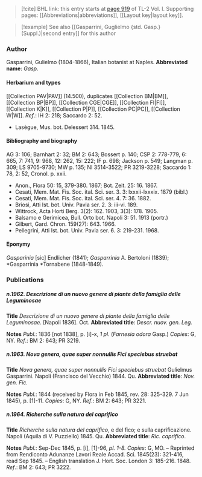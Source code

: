 > [!cite] BHL link: this entry starts at [page 919](https://www.biodiversitylibrary.org/page/33121050) of TL-2 Vol. I.
> Supporting pages: [[Abbreviations|abbreviations]], [[Layout key|layout key]].

> [!example] See also [[Gasparrini, Guglielmo {std. Gasp.} (Suppl.)|second entry]] for this author

### Author

Gasparrini, Gulielmo (1804-1866), Italian botanist at Naples. 
**Abbreviated name**: *Gasp.*

#### Herbarium and types

[[Collection PAV|PAV]] (14.500), duplicates [[Collection BM|BM]], [[Collection BP|BP]], [[Collection CGE|CGE]], [[Collection FI|FI]], [[Collection K|K]], [[Collection P|P]], [[Collection PC|PC]], [[Collection W|W]].
*Ref*.: IH 2: 218; Saccardo 2: 52.
- Lasègue, Mus. bot. Delessert 314. 1845.

#### Bibliography and biography

AG 3: 106; Barnhart 2: 32; BM 2: 643; Bossert p. 140; CSP 2: 778-779, 6: 665, 7: 741, 9: 968, 12: 262, 15: 222; IF p. 698; Jackson p. 549; Langman p. 309; LS 9705-9730; MW p. 135; NI 3514-3522; PR 3219-3228; Saccardo 1: 78, 2: 52, Cronol. p. xxii.
- Anon., Flora 50: 15, 379-380. 1867; Bot. Zeit. 25: 16. 1867.
- Cesati, Mem. Mat. Fis. Soc. ital. Sci. ser. 3. 3: lxxxii-lxxxix. 1879 (bibl.)
- Cesati, Mem. Mat. Fis. Soc. ital. Sci. ser. 4. 7: 36. 1882.
- Briosi, Atti Ist. bot. Univ. Pavia ser. 2. 3: iii-vi. 189.
- Wittrock, Acta Horti Berg. 3(2): 162. 1903, 3(3): 178. 1905.
- Balsamo e Gerimicea, Bull. Orto bot. Napoli 3: 51. 1913 (portr.)
- Gilbert, Gard. Chron. 159(27): 643. 1966.
- Pellegrini, Atti Ist. bot. Univ. Pavia ser. 6. 3: 219-231. 1968.

#### Eponymy

*Gasparinia* \[sic\] Endlicher (1841); *Gasparrinia* A. Bertoloni (1839); *Gasparrinia *Tornabene (1848-1849).

### Publications

##### n.1962. Descrizione di un nuovo genere di piante della famiglia delle Leguminosae

**Title**
*Descrizione di un nuovo genere di piante della famiglia delle Leguminosae*. \[Napoli 1836\]. Oct.
**Abbreviated title**: *Descr. nuov. gen. Leg.*

**Notes**
*Publ*.: 1836 \[not 1838\], p. \[i\]-x, *1 pl*. (*Farnesia odora* Gasp.) *Copies*: G, NY.
*Ref*.: BM 2: 643; PR 3219.

##### n.1963. Nova genera, quae super nonnullis Fici speciebus struebat

**Title**
*Nova genera, quae super nonnullis Fici speciebus struebat* Gulielmus Gasparrini. Napoli (Francisco del Vecchio) 1844. Qu.
**Abbreviated title**: *Nov. gen. Fic.*

**Notes**
*Publ*.: 1844 (received by Flora in Feb 1845, rev. 28: 325-329. 7 Jun 1845), p. \[1\]-11.
*Copies*: G, NY.
*Ref*.: BM 2: 643; PR 3221.

##### n.1964. Richerche sulla natura del caprifico

**Title**
*Richerche sulla natura del caprifico*, e del fico; e sulla caprificazione. Napoli (Aquila di V. Puzziello) 1845. Qu.
**Abbreviated title**: *Ric. caprifico*.

**Notes**
*Publ*.: Sep-Dec 1845, p. \[i\], \[1\]-96, *pl. 1-8. Copies*: G, MO. – Reprinted from Rendiconto Adunanze Lavori Reale Accad. Sci. 1845(23): 321-416, read Sep 1845. – English translation J. Hort. Soc. London 3: 185-216. 1848.
*Ref*.: BM 2: 643; PR 3222.

